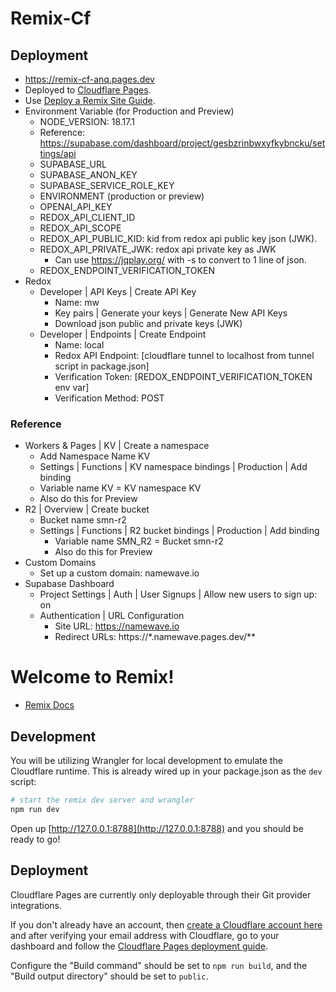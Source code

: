 # Remix-Cf

## Deployment

- https://remix-cf-anq.pages.dev
- Deployed to [Cloudflare Pages](https://developers.cloudflare.com/pages/).
- Use [Deploy a Remix Site Guide](https://developers.cloudflare.com/pages/framework-guides/deploy-a-remix-site/#deploying-with-cloudflare-pages).
- Environment Variable (for Production and Preview)
  - NODE_VERSION: 18.17.1
  - Reference: https://supabase.com/dashboard/project/gesbzrinbwxyfkybncku/settings/api
  - SUPABASE_URL
  - SUPABASE_ANON_KEY
  - SUPABASE_SERVICE_ROLE_KEY
  - ENVIRONMENT (production or preview)
  - OPENAI_API_KEY
  - REDOX_API_CLIENT_ID
  - REDOX_API_SCOPE
  - REDOX_API_PUBLIC_KID: kid from redox api public key json (JWK).
  - REDOX_API_PRIVATE_JWK: redox api private key as JWK
    - Can use https://jqplay.org/ with -s to convert to 1 line of json.
  - REDOX_ENDPOINT_VERIFICATION_TOKEN
- Redox
  - Developer | API Keys | Create API Key
    - Name: mw
    - Key pairs | Generate your keys | Generate New API Keys
    - Download json public and private keys (JWK)
  - Developer | Endpoints | Create Endpoint
    - Name: local
    - Redox API Endpoint: [cloudflare tunnel to localhost from tunnel script in package.json]
    - Verification Token: [REDOX_ENDPOINT_VERIFICATION_TOKEN env var]
    - Verification Method: POST

### Reference

- Workers & Pages | KV | Create a namespace
  - Add Namespace Name KV
  - Settings | Functions | KV namespace bindings | Production | Add binding
  - Variable name KV = KV namespace KV
  - Also do this for Preview
- R2 | Overview | Create bucket
  - Bucket name smn-r2
  - Settings | Functions | R2 bucket bindings | Production | Add binding
    - Variable name SMN_R2 = Bucket smn-r2
    - Also do this for Preview
- Custom Domains
  - Set up a custom domain: namewave.io
- Supabase Dashboard
  - Project Settings | Auth | User Signups | Allow new users to sign up: on
  - Authentication | URL Configuration
    - Site URL: https://namewave.io
    - Redirect URLs: https://\*.namewave.pages.dev/\*\*

# Welcome to Remix!

- [Remix Docs](https://remix.run/docs)

## Development

You will be utilizing Wrangler for local development to emulate the Cloudflare runtime. This is already wired up in your package.json as the `dev` script:

```sh
# start the remix dev server and wrangler
npm run dev
```

Open up [http://127.0.0.1:8788](http://127.0.0.1:8788) and you should be ready to go!

## Deployment

Cloudflare Pages are currently only deployable through their Git provider integrations.

If you don't already have an account, then [create a Cloudflare account here](https://dash.cloudflare.com/sign-up/pages) and after verifying your email address with Cloudflare, go to your dashboard and follow the [Cloudflare Pages deployment guide](https://developers.cloudflare.com/pages/framework-guides/deploy-anything).

Configure the "Build command" should be set to `npm run build`, and the "Build output directory" should be set to `public`.
